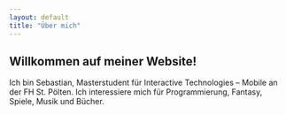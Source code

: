 ```yaml
---
layout: default
title: "Über mich"
---
```


<section class="hero">
  <h1>Willkommen auf meiner Website!</h1>
  <p>Ich bin Sebastian, Masterstudent für Interactive Technologies – Mobile an der FH St. Pölten. Ich interessiere mich für Programmierung, Fantasy, Spiele, Musik und Bücher.</p>
</section>

